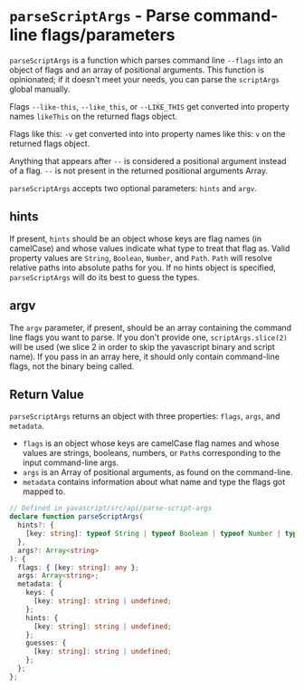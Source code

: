 # `parseScriptArgs` - Parse command-line flags/parameters

`parseScriptArgs` is a function which parses command line `--flags` into an object of flags and an array of positional arguments. This function is opinionated; if it doesn't meet your needs, you can parse the `scriptArgs` global manually.

Flags `--like-this`, `--like_this`, or `--LIKE_THIS` get converted into
property names `likeThis` on the returned flags object.

Flags like this: `-v` get converted into into property names like this: `v`
on the returned flags object.

Anything that appears after `--` is considered a positional argument instead
of a flag. `--` is not present in the returned positional arguments Array.

`parseScriptArgs` accepts two optional parameters: `hints` and `argv`.

## hints

If present, `hints` should be an object whose keys are flag names (in camelCase) and whose values indicate what type to treat that flag as. Valid property values are `String`, `Boolean`, `Number`, and `Path`. `Path` will resolve relative paths into absolute paths for you. If no hints object is specified, `parseScriptArgs` will do its best to guess the types.

## argv

The `argv` parameter, if present, should be an array containing the command line flags you want to parse. If you don't provide one, `scriptArgs.slice(2)` will be used (we slice 2 in order to skip the yavascript binary and script name). If you pass in an array here, it should only contain command-line flags, not the binary being called.

## Return Value

`parseScriptArgs` returns an object with three properties: `flags`, `args`, and `metadata`.

- `flags` is an object whose keys are camelCase flag names and whose values are strings, booleans, numbers, or `Path`s corresponding to the input command-line args.
- `args` is an Array of positional arguments, as found on the command-line.
- `metadata` contains information about what name and type the flags got mapped to.

```ts
// Defined in yavascript/src/api/parse-script-args
declare function parseScriptArgs(
  hints?: {
    [key: string]: typeof String | typeof Boolean | typeof Number | typeof Path;
  },
  args?: Array<string>
): {
  flags: { [key: string]: any };
  args: Array<string>;
  metadata: {
    keys: {
      [key: string]: string | undefined;
    };
    hints: {
      [key: string]: string | undefined;
    };
    guesses: {
      [key: string]: string | undefined;
    };
  };
};
```
